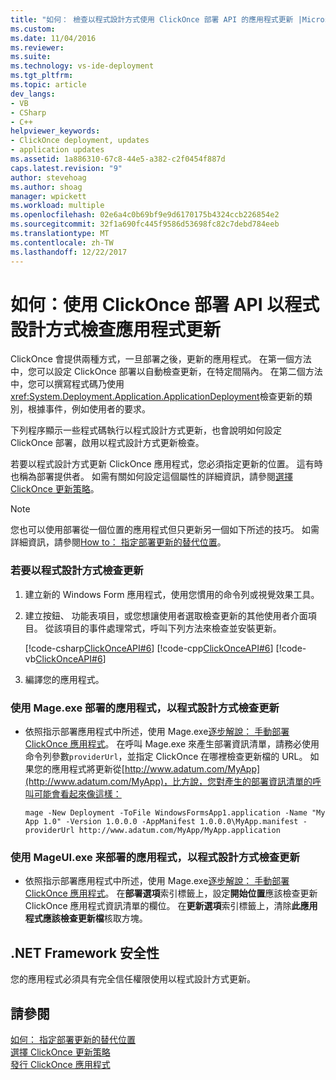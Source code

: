 ```yaml
---
title: "如何： 檢查以程式設計方式使用 ClickOnce 部署 API 的應用程式更新 |Microsoft 文件"
ms.custom: 
ms.date: 11/04/2016
ms.reviewer: 
ms.suite: 
ms.technology: vs-ide-deployment
ms.tgt_pltfrm: 
ms.topic: article
dev_langs:
- VB
- CSharp
- C++
helpviewer_keywords:
- ClickOnce deployment, updates
- application updates
ms.assetid: 1a886310-67c8-44e5-a382-c2f0454f887d
caps.latest.revision: "9"
author: stevehoag
ms.author: shoag
manager: wpickett
ms.workload: multiple
ms.openlocfilehash: 02e6a4c0b69bf9e9d6170175b4324ccb226854e2
ms.sourcegitcommit: 32f1a690fc445f9586d53698fc82c7debd784eeb
ms.translationtype: MT
ms.contentlocale: zh-TW
ms.lasthandoff: 12/22/2017
---
```

# <a name="how-to-check-for-application-updates-programmatically-using-the-clickonce-deployment-api"></a>如何：使用 ClickOnce 部署 API 以程式設計方式檢查應用程式更新
ClickOnce 會提供兩種方式，一旦部署之後，更新的應用程式。 在第一個方法中，您可以設定 ClickOnce 部署以自動檢查更新，在特定間隔內。 在第二個方法中，您可以撰寫程式碼乃使用<xref:System.Deployment.Application.ApplicationDeployment>檢查更新的類別，根據事件，例如使用者的要求。  
  
 下列程序顯示一些程式碼執行以程式設計方式更新，也會說明如何設定 ClickOnce 部署，啟用以程式設計方式更新檢查。  
  
 若要以程式設計方式更新 ClickOnce 應用程式，您必須指定更新的位置。 這有時也稱為部署提供者。 如需有關如何設定這個屬性的詳細資訊，請參閱[選擇 ClickOnce 更新策略](../deployment/choosing-a-clickonce-update-strategy.md)。  
  
> [!NOTE]
>  您也可以使用部署從一個位置的應用程式但只更新另一個如下所述的技巧。 如需詳細資訊，請參閱[How to： 指定部署更新的替代位置](../deployment/how-to-specify-an-alternate-location-for-deployment-updates.md)。  
  
### <a name="to-check-for-updates-programmatically"></a>若要以程式設計方式檢查更新  
  
1.  建立新的 Windows Form 應用程式，使用您慣用的命令列或視覺效果工具。  
  
2.  建立按鈕、 功能表項目，或您想讓使用者選取檢查更新的其他使用者介面項目。 從該項目的事件處理常式，呼叫下列方法來檢查並安裝更新。  
  
     [!code-csharp[ClickOnceAPI#6](../deployment/codesnippet/CSharp/how-to-check-for-application-updates-programmatically-using-the-clickonce-deployment-api_1.cs)]
     [!code-cpp[ClickOnceAPI#6](../deployment/codesnippet/CPP/how-to-check-for-application-updates-programmatically-using-the-clickonce-deployment-api_1.cpp)]
     [!code-vb[ClickOnceAPI#6](../deployment/codesnippet/VisualBasic/how-to-check-for-application-updates-programmatically-using-the-clickonce-deployment-api_1.vb)]  
  
3.  編譯您的應用程式。  
  
### <a name="using-mageexe-to-deploy-an-application-that-checks-for-updates-programmatically"></a>使用 Mage.exe 部署的應用程式，以程式設計方式檢查更新  
  
-   依照指示部署應用程式中所述，使用 Mage.exe[逐步解說： 手動部署 ClickOnce 應用程式](../deployment/walkthrough-manually-deploying-a-clickonce-application.md)。 在呼叫 Mage.exe 來產生部署資訊清單，請務必使用命令列參數`providerUrl`，並指定 ClickOnce 在哪裡檢查更新檔的 URL。 如果您的應用程式將更新從[http://www.adatum.com/MyApp](http://www.adatum.com/MyApp)，比方說，您對產生的部署資訊清單的呼叫可能會看起來像這樣：  
  
    ```  
    mage -New Deployment -ToFile WindowsFormsApp1.application -Name "My App 1.0" -Version 1.0.0.0 -AppManifest 1.0.0.0\MyApp.manifest -providerUrl http://www.adatum.com/MyApp/MyApp.application  
    ```  
  
### <a name="using-mageuiexe-to-deploy-an-application-that-checks-for-updates-programmatically"></a>使用 MageUI.exe 来部署的應用程式，以程式設計方式檢查更新  
  
-   依照指示部署應用程式中所述，使用 Mage.exe[逐步解說： 手動部署 ClickOnce 應用程式](../deployment/walkthrough-manually-deploying-a-clickonce-application.md)。 在**部署選項**索引標籤上，設定**開始位置**應該檢查更新 ClickOnce 應用程式資訊清單的欄位。 在**更新選項**索引標籤上，清除**此應用程式應該檢查更新檔**核取方塊。  
  
## <a name="net-framework-security"></a>.NET Framework 安全性  
 您的應用程式必須具有完全信任權限使用以程式設計方式更新。  
  
## <a name="see-also"></a>請參閱  
 [如何： 指定部署更新的替代位置](../deployment/how-to-specify-an-alternate-location-for-deployment-updates.md)   
 [選擇 ClickOnce 更新策略](../deployment/choosing-a-clickonce-update-strategy.md)   
 [發行 ClickOnce 應用程式](../deployment/publishing-clickonce-applications.md)